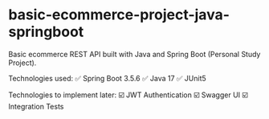 # basic-ecommerce-project-java-springboot
Basic ecommerce REST API built with Java and Spring Boot (Personal Study Project).

Technologies used:
✅ Spring Boot 3.5.6
✅ Java 17
✅ JUnit5

Technologies to implement later:
☑️ JWT Authentication
☑️ Swagger UI
☑️ Integration Tests
